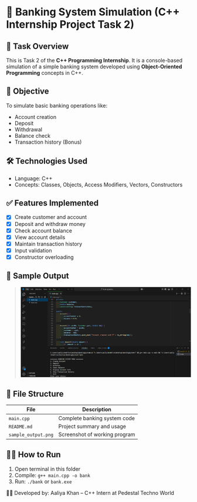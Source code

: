 # 🏦 Banking System Simulation (C++ Internship Project Task 2)

## 📌 Task Overview
This is Task 2 of the **C++ Programming Internship**. It is a console-based simulation of a simple banking system developed using **Object-Oriented Programming** concepts in C++.

## 🎯 Objective
To simulate basic banking operations like:
- Account creation
- Deposit
- Withdrawal
- Balance check
- Transaction history (Bonus)

## 🛠️ Technologies Used
- Language: C++
- Concepts: Classes, Objects, Access Modifiers, Vectors, Constructors

## ✅ Features Implemented
- [x] Create customer and account
- [x] Deposit and withdraw money
- [x] Check account balance
- [x] View account details
- [x] Maintain transaction history
- [x] Input validation
- [x] Constructor overloading

## 📸 Sample Output

> ![Sample Output](sample_output.png)


## 📂 File Structure
| File | Description |
|------|-------------|
| `main.cpp` | Complete banking system code |
| `README.md` | Project summary and usage |
| `sample_output.png` | Screenshot of working program |

## 👨‍💻 How to Run
1. Open terminal in this folder
2. Compile: `g++ main.cpp -o bank`
3. Run: `./bank` or `bank.exe`

🧑‍💻 Developed by:
Aaliya Khan – C++ Intern at Pedestal Techno World
